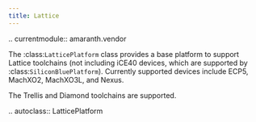 ```yaml
---
title: Lattice
---
```


.. currentmodule:: amaranth.vendor

The :class:`LatticePlatform` class provides a base platform to support Lattice toolchains (not including iCE40 devices, which are supported by :class:`SiliconBluePlatform`). Currently supported devices include ECP5, MachXO2, MachXO3L, and Nexus.

The Trellis and Diamond toolchains are supported.

.. autoclass:: LatticePlatform

